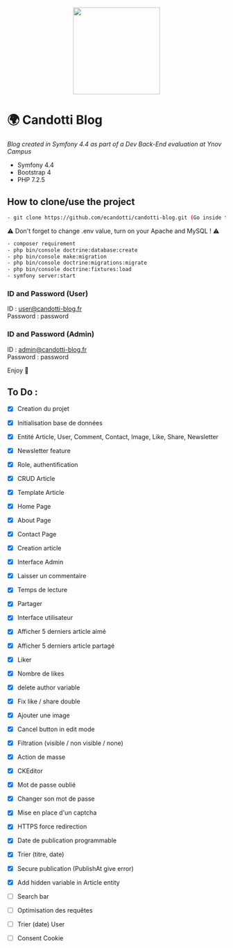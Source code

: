 <h1 align="center">
    <img height="200" src="https://img-0.journaldunet.com/mL_kyren1s51K39UUm-FZkcpKxw=/1280x/smart/0f11552fb07b481cb2fa21654a1bad70/ccmcms-jdn/11573128.jpg">
</h1>

# :earth_africa: Candotti Blog  
*Blog created in Symfony 4.4 as part of a Dev Back-End evaluation at Ynov Campus*  
  
- Symfony 4.4  
- Bootstrap 4
- PHP 7.2.5  

## How to clone/use the project
~~~bash
- git clone https://github.com/ecandotti/candotti-blog.git (Go inside the folder)
~~~
:warning: Don't forget to change .env value, turn on your Apache and MySQL ! :warning:  
~~~bash
- composer requirement  
- php bin/console doctrine:database:create  
- php bin/console make:migration  
- php bin/console doctrine:migrations:migrate 
- php bin/console doctrine:fixtures:load 
- symfony server:start  
~~~
  
### ID and Password (User)  
ID : user@candotti-blog.fr  
Password : password  
  
### ID and Password (Admin)  
ID : admin@candotti-blog.fr  
Password : password  
  
Enjoy :call_me_hand:
  
## To Do :  
- [X] Creation du projet  
- [X] Initialisation base de données  
- [X] Entité Article, User, Comment, Contact, Image, Like, Share, Newsletter
- [X] Newsletter feature  
- [X] Role, authentification  
- [X] CRUD Article  
- [X] Template Article  
- [X] Home Page  
- [X] About Page  
- [X] Contact Page  
- [X] Creation article  
- [X] Interface Admin  
- [X] Laisser un commentaire  
- [X] Temps de lecture    
- [X] Partager  
- [X] Interface utilisateur  
- [X] Afficher 5 derniers article aimé  
- [X] Afficher 5 derniers article partagé  
- [X] Liker  
- [X] Nombre de likes        
- [X] delete author variable        
- [X] Fix like / share double      
- [X] Ajouter une image  
- [X] Cancel button in edit mode   
- [X] Filtration (visible / non visible / none)   
- [X] Action de masse    
- [X] CKEditor  
- [X] Mot de passe oublié  
- [X] Changer son mot de passe  
- [X] Mise en place d'un captcha  
- [X] HTTPS force redirection    
- [X] Date de publication programmable    
- [X] Trier (titre, date)  
- [X] Secure publication (PublishAt give error)
- [X] Add hidden variable in Article entity    
- [ ] Search bar    
- [ ] Optimisation des requêtes    
- [ ] Trier (date) User  
- [ ] Consent Cookie    

